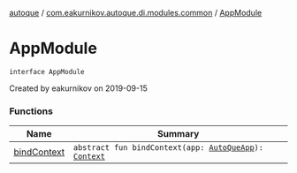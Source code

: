 [autoque](../../index.md) / [com.eakurnikov.autoque.di.modules.common](../index.md) / [AppModule](./index.md)

# AppModule

`interface AppModule`

Created by eakurnikov on 2019-09-15

### Functions

| Name | Summary |
|---|---|
| [bindContext](bind-context.md) | `abstract fun bindContext(app: `[`AutoQueApp`](../../com.eakurnikov.autoque.domain.app/-auto-que-app/index.md)`): `[`Context`](https://developer.android.com/reference/android/content/Context.html) |
